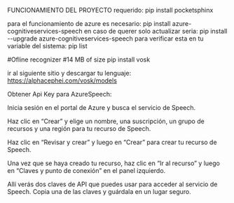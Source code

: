 FUNCIONAMIENTO DEL PROYECTO
requerido:
pip install pocketsphinx

para el funcionamiento de azure es necesario:
pip install azure-cognitiveservices-speech
en caso de querer solo actualizar seria:
pip install --upgrade azure-cognitiveservices-speech
para verificar esta en tu variable del sistema:
pip list


#Ofline recognizer
#14 MB of size
pip install vosk

ir al siguiente sitio y descargar tu lenguaje:
https://alphacephei.com/vosk/models



Obtener Api Key para AzureSpeech:

Inicia sesión en el portal de Azure y busca el servicio de Speech.

Haz clic en “Crear” y elige un nombre, una suscripción, un grupo de recursos y una región para tu recurso de Speech.

Haz clic en “Revisar y crear” y luego en “Crear” para crear tu recurso de Speech.

Una vez que se haya creado tu recurso, haz clic en “Ir al recurso” y luego en “Claves y punto de conexión” en el panel izquierdo.

Allí verás dos claves de API que puedes usar para acceder al servicio de Speech. Copia una de las claves y guárdala en un lugar seguro.